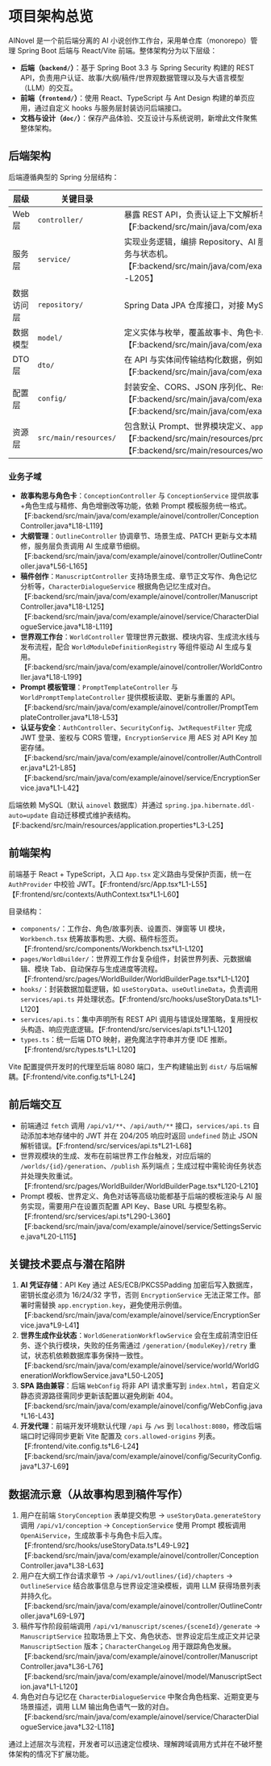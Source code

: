 # 项目架构总览

AINovel 是一个前后端分离的 AI 小说创作工作台，采用单仓库（monorepo）管理 Spring Boot 后端与 React/Vite 前端。整体架构分为以下层级：

- **后端（`backend/`）**：基于 Spring Boot 3.3 与 Spring Security 构建的 REST API，负责用户认证、故事/大纲/稿件/世界观数据管理以及与大语言模型（LLM）的交互。
- **前端（`frontend/`）**：使用 React、TypeScript 与 Ant Design 构建的单页应用，通过自定义 hooks 与服务层封装访问后端接口。
- **文档与设计（`doc/`）**：保存产品体验、交互设计与系统说明，新增此文件聚焦整体架构。

## 后端架构

后端遵循典型的 Spring 分层结构：

| 层级 | 关键目录 | 职责 |
| --- | --- | --- |
| Web 层 | `controller/` | 暴露 REST API，负责认证上下文解析与响应封装，例如 `StoryController` 负责故事卡 CRUD（`/api/v1/stories`）【F:backend/src/main/java/com/example/ainovel/controller/StoryController.java†L24-L69】|
| 服务层 | `service/` | 实现业务逻辑，编排 Repository、AI 服务与辅助类。例如 `WorldGenerationWorkflowService` 维护世界模块生成任务与状态机。【F:backend/src/main/java/com/example/ainovel/service/world/WorldGenerationWorkflowService.java†L22-L205】|
| 数据访问层 | `repository/` | Spring Data JPA 仓库接口，对接 MySQL 模型对象如 `WorldRepository`、`StoryCardRepository`。|
| 数据模型 | `model/` | 定义实体与枚举，覆盖故事卡、角色卡、稿件、大纲与世界模块等核心概念。【F:backend/src/main/java/com/example/ainovel/model/world/WorldModule.java†L1-L120】|
| DTO 层 | `dto/` | 在 API 与实体间传输结构化数据，例如 `WorldGenerationStatusResponse` 用于世界生成进度轮询。【F:backend/src/main/java/com/example/ainovel/dto/world/WorldGenerationStatusResponse.java†L1-L75】|
| 配置层 | `config/` | 封装安全、CORS、JSON 序列化、RestTemplate 代理等配置。【F:backend/src/main/java/com/example/ainovel/config/SecurityConfig.java†L33-L101】【F:backend/src/main/java/com/example/ainovel/config/RestTemplateConfig.java†L15-L44】|
| 资源层 | `src/main/resources/` | 包含默认 Prompt、世界模块定义、`application*.properties` 等配置文件，用于引导 AI 生成内容。【F:backend/src/main/resources/prompts/default-prompts.yaml†L1-L120】【F:backend/src/main/resources/worldbuilding/modules.yml†L1-L90】|

### 业务子域

- **故事构思与角色卡**：`ConceptionController` 与 `ConceptionService` 提供故事+角色生成与精修、角色增删改等功能，依赖 Prompt 模板服务统一格式。【F:backend/src/main/java/com/example/ainovel/controller/ConceptionController.java†L18-L119】
- **大纲管理**：`OutlineController` 协调章节、场景生成、PATCH 更新与文本精修，服务层负责调用 AI 生成章节细纲。【F:backend/src/main/java/com/example/ainovel/controller/OutlineController.java†L56-L165】
- **稿件创作**：`ManuscriptController` 支持场景生成、章节正文写作、角色记忆分析等，`CharacterDialogueService` 根据角色记忆生成对白。【F:backend/src/main/java/com/example/ainovel/controller/ManuscriptController.java†L18-L125】【F:backend/src/main/java/com/example/ainovel/service/CharacterDialogueService.java†L18-L119】
- **世界观工作台**：`WorldController` 管理世界元数据、模块内容、生成流水线与发布流程，配合 `WorldModuleDefinitionRegistry` 等组件驱动 AI 生成与复用。【F:backend/src/main/java/com/example/ainovel/controller/WorldController.java†L18-L199】
- **Prompt 模板管理**：`PromptTemplateController` 与 `WorldPromptTemplateController` 提供模板读取、更新与重置的 API。【F:backend/src/main/java/com/example/ainovel/controller/PromptTemplateController.java†L18-L53】
- **认证与安全**：`AuthController`、`SecurityConfig`、`JwtRequestFilter` 完成 JWT 登录、鉴权与 CORS 管理，`EncryptionService` 用 AES 对 API Key 加密存储。【F:backend/src/main/java/com/example/ainovel/controller/AuthController.java†L21-L85】【F:backend/src/main/java/com/example/ainovel/service/EncryptionService.java†L1-L42】

后端依赖 MySQL（默认 `ainovel` 数据库）并通过 `spring.jpa.hibernate.ddl-auto=update` 自动迁移模式维护表结构。【F:backend/src/main/resources/application.properties†L3-L25】

## 前端架构

前端基于 React + TypeScript，入口 `App.tsx` 定义路由与受保护页面，统一在 `AuthProvider` 中校验 JWT。【F:frontend/src/App.tsx†L1-L55】【F:frontend/src/contexts/AuthContext.tsx†L1-L60】

目录结构：

- `components/`：工作台、角色/故事列表、设置页、弹窗等 UI 模块，`Workbench.tsx` 统筹故事构思、大纲、稿件标签页。【F:frontend/src/components/Workbench.tsx†L1-L120】
- `pages/WorldBuilder/`：世界观工作台复杂组件，封装世界列表、元数据编辑、模块 Tab、自动保存与生成进度等流程。【F:frontend/src/pages/WorldBuilder/WorldBuilderPage.tsx†L1-L120】
- `hooks/`：封装数据加载逻辑，如 `useStoryData`、`useOutlineData`，负责调用 `services/api.ts` 并处理状态。【F:frontend/src/hooks/useStoryData.ts†L1-L120】
- `services/api.ts`：集中声明所有 REST API 调用与错误处理策略，复用授权头构造、响应兜底逻辑。【F:frontend/src/services/api.ts†L1-L120】
- `types.ts`：统一后端 DTO 映射，避免魔法字符串并方便 IDE 推断。【F:frontend/src/types.ts†L1-L120】

Vite 配置提供开发时的代理至后端 8080 端口，生产构建输出到 `dist/` 与后端解耦。【F:frontend/vite.config.ts†L1-L24】

## 前后端交互

- 前端通过 `fetch` 调用 `/api/v1/**`、`/api/auth/**` 接口，`services/api.ts` 自动添加本地存储中的 JWT 并在 204/205 响应时返回 `undefined` 防止 JSON 解析错误。【F:frontend/src/services/api.ts†L21-L68】
- 世界观模块的生成、发布在前端世界工作台触发，对应后端的 `/worlds/{id}/generation`、`/publish` 系列端点；生成过程中需轮询任务状态并处理失败重试。【F:frontend/src/pages/WorldBuilder/WorldBuilderPage.tsx†L120-L210】
- Prompt 模板、世界定义、角色对话等高级功能都基于后端的模板渲染与 AI 服务实现，需要用户在设置页配置 API Key、Base URL 与模型名称。【F:frontend/src/services/api.ts†L290-L360】【F:backend/src/main/java/com/example/ainovel/service/SettingsService.java†L20-L115】

## 关键技术要点与潜在陷阱

1. **AI 凭证存储**：API Key 通过 AES/ECB/PKCS5Padding 加密后写入数据库，密钥长度必须为 16/24/32 字节，否则 `EncryptionService` 无法正常工作。部署时需替换 `app.encryption.key`，避免使用示例值。【F:backend/src/main/java/com/example/ainovel/service/EncryptionService.java†L9-L41】
2. **世界生成作业状态**：`WorldGenerationWorkflowService` 会在生成前清空旧任务、逐个执行模块，失败的任务需通过 `/generation/{moduleKey}/retry` 重试，状态机依赖数据库事务保持一致性。【F:backend/src/main/java/com/example/ainovel/service/world/WorldGenerationWorkflowService.java†L50-L205】
3. **SPA 路由兼容**：后端 `WebConfig` 将非 API 请求重写到 `index.html`，若自定义静态资源路径需同步更新该配置以避免刷新 404。【F:backend/src/main/java/com/example/ainovel/config/WebConfig.java†L16-L43】
4. **开发代理**：前端开发环境默认代理 `/api` 与 `/ws` 到 `localhost:8080`，修改后端端口时记得同步更新 Vite 配置及 `cors.allowed-origins` 列表。【F:frontend/vite.config.ts†L6-L24】【F:backend/src/main/java/com/example/ainovel/config/SecurityConfig.java†L37-L69】

## 数据流示意（从故事构思到稿件写作）

1. 用户在前端 `StoryConception` 表单提交构思 → `useStoryData.generateStory` 调用 `/api/v1/conception` → `ConceptionService` 使用 Prompt 模板调用 `OpenAiService`，生成故事卡与角色卡后入库。【F:frontend/src/hooks/useStoryData.ts†L49-L92】【F:backend/src/main/java/com/example/ainovel/controller/ConceptionController.java†L38-L63】
2. 用户在大纲工作台请求章节 → `/api/v1/outlines/{id}/chapters` → `OutlineService` 结合故事信息与世界设定渲染模板，调用 LLM 获得场景列表并持久化。【F:backend/src/main/java/com/example/ainovel/controller/OutlineController.java†L69-L97】
3. 稿件写作阶段前端调用 `/api/v1/manuscript/scenes/{sceneId}/generate` → `ManuscriptService` 拉取场景上下文、角色状态、世界设定后生成正文并记录 `ManuscriptSection` 版本；`CharacterChangeLog` 用于跟踪角色发展。【F:backend/src/main/java/com/example/ainovel/controller/ManuscriptController.java†L36-L76】【F:backend/src/main/java/com/example/ainovel/model/ManuscriptSection.java†L1-L120】
4. 角色对白与记忆在 `CharacterDialogueService` 中聚合角色档案、近期变更与场景描述，调用 LLM 输出角色语气一致的对白。【F:backend/src/main/java/com/example/ainovel/service/CharacterDialogueService.java†L32-L118】

通过上述层次与流程，开发者可以迅速定位模块、理解跨域调用方式并在不破坏整体架构的情况下扩展功能。
